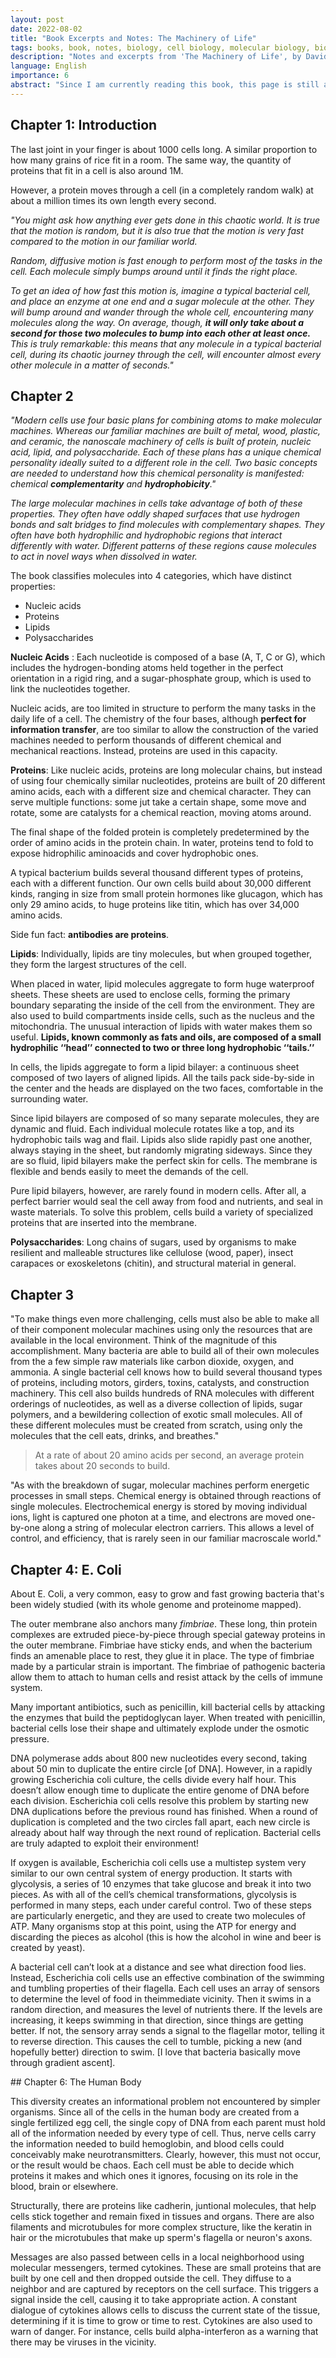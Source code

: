 ```yaml
---
layout: post
date: 2022-08-02
title: "Book Excerpts and Notes: The Machinery of Life"
tags: books, book, notes, biology, cell biology, molecular biology, biochemistry, science
description: "Notes and excerpts from 'The Machinery of Life', by David S. Goodsell."
language: English
importance: 6
abstract: "Since I am currently reading this book, this page is still a very rough sketch and work in progress."
---
```


## Chapter 1: Introduction

The last joint in your finger is about 1000 cells long. A similar proportion to how many grains of rice fit in a room. The same way, the quantity of proteins that fit in a cell is also around 1M.

However, a protein moves through a cell (in a completely random walk) at about a million times its own length every second.

*"You might ask how anything ever gets done in this chaotic world. It
is true that the motion is random, but it is also true that the motion is
very fast compared to the motion in our familiar world.*

*Random, diffusive motion is fast enough to perform most of the tasks in the cell. Each molecule simply bumps around until it finds the right place.*

*To get an idea of how fast this motion is, imagine a typical bacterial
cell, and place an enzyme at one end and a sugar
molecule at the other. They will bump around and wander through the
whole cell, encountering many molecules along the way. On average,
though, **it will only take about a second for those two molecules to
bump into each other at least once.** This is truly remarkable: this means
that any molecule in a typical bacterial cell, during its chaotic journey
through the cell, will encounter almost every other molecule in a
matter of seconds."*


## Chapter 2

*"Modern cells use four basic plans for combining atoms to make
molecular machines. Whereas our familiar machines are built of
metal, wood, plastic, and ceramic, the nanoscale machinery of cells
is built of protein, nucleic acid, lipid, and polysaccharide. Each of
these plans has a unique chemical personality ideally suited to a
different role in the cell. Two basic concepts are needed to understand
how this chemical personality is manifested: chemical **complementarity** and **hydrophobicity**."*

*The large molecular machines in cells take advantage of both of these
properties. They often have oddly shaped surfaces that use hydrogen
bonds and salt bridges to find molecules with complementary shapes.
They often have both hydrophilic and hydrophobic regions that interact
differently with water. Different patterns of these regions cause molecules to act in novel ways when dissolved in water.*

The book classifies molecules into 4 categories, which have distinct properties:

- Nucleic acids
- Proteins
- Lipids
- Polysaccharides

**Nucleic Acids** :  Each nucleotide is composed of a base (A, T, C or G), which includes the hydrogen-bonding atoms held together in the perfect orientation in a rigid ring, and a sugar-phosphate group, which is used to link the nucleotides together.

Nucleic acids, are too limited in structure to perform the
many tasks in the daily life of a cell. The chemistry of the four bases,
although **perfect for information transfer**, are too similar to allow the
construction of the varied machines needed to perform thousands of
different chemical and mechanical reactions. Instead, proteins are used
in this capacity.

**Proteins**: Like nucleic acids, proteins are long molecular chains,
but instead of using four chemically similar nucleotides, proteins are
built of 20 different amino acids, each with a different size and chemical
character. They can serve multiple functions: some jut take a certain shape, some move and rotate, some are catalysts for a chemical reaction, moving atoms around.

The final shape of the folded protein is completely predetermined by the order of amino acids in the protein chain. In water, proteins tend to fold to expose hidrophilic aminoacids and cover hydrophobic ones.

A typical bacterium builds several thousand different types of proteins, each with a different function. Our own cells build about 30,000 different kinds, ranging in size from small protein hormones like glucagon, which has only 29 amino acids, to huge proteins like titin, which has over 34,000 amino acids.

Side fun fact: **antibodies are proteins**.

**Lipids**: Individually, lipids are tiny molecules, but when grouped together,
they form the largest structures of the cell. 

When placed in water, lipid molecules aggregate to form huge waterproof sheets. These sheets are used to enclose cells, forming the primary boundary separating the inside of the cell from the environment. They are also used to build compartments inside cells, such as the nucleus and the mitochondria. The unusual interaction of lipids with water makes them so useful. **Lipids, known commonly as fats and oils, are composed of a small hydrophilic ‘‘head’’ connected to two or three long hydrophobic ‘‘tails.’’**

In cells, the lipids aggregate to form a lipid bilayer: a
continuous sheet composed of two layers of aligned lipids.
All the tails pack side-by-side in the center and the heads are displayed
on the two faces, comfortable in the surrounding water.

Since lipid bilayers are composed of so many separate molecules,
they are dynamic and fluid. Each individual molecule rotates like a
top, and its hydrophobic tails wag and flail. Lipids also slide rapidly
past one another, always staying in the sheet, but randomly migrating
sideways. Since they are so fluid, lipid bilayers make the perfect skin
for cells. The membrane is flexible and bends easily to meet the
demands of the cell.

Pure lipid bilayers, however, are rarely found in modern cells. After
all, a perfect barrier would seal the cell away from food and nutrients,
and seal in waste materials. To solve this problem, cells build a variety
of specialized proteins that are inserted into the membrane. 


**Polysaccharides**: Long chains of sugars, used by organisms to make resilient and malleable structures like cellulose (wood, paper), insect carapaces or exoskeletons (chitin), and structural material in general.

## Chapter 3

"To make things even more challenging, cells must also be able to make all of their component molecular machines using only the resources that are available in the local environment. Think of the magnitude of this accomplishment. Many bacteria are able to build all of their own molecules from the a few simple raw materials like carbon dioxide, oxygen, and ammonia. A single bacterial cell knows how to build several thousand types of proteins, including motors, girders, toxins, catalysts, and construction machinery. This cell also builds hundreds of RNA molecules with different orderings of nucleotides, as well as a diverse collection of lipids, sugar polymers, and a bewildering collection of exotic small molecules. All of these different molecules must be created from scratch, using only the molecules that the cell eats, drinks, and breathes."

> At a rate of about 20 amino acids per second, an average protein takes about 20 seconds to build.

"As with the breakdown of sugar, molecular machines perform  energetic processes in small steps. Chemical energy is obtained through reactions of single molecules. Electrochemical energy is stored by moving individual ions, light is captured one photon at a time, and electrons are moved one-by-one along a string of molecular electron carriers. This allows a level of control, and efficiency, that is rarely seen in our familiar macroscale world."

## Chapter 4: E. Coli

About E. Coli, a very common, easy to grow and fast growing bacteria that's been widely studied (with its whole genome and proteinome mapped).

The outer membrane also anchors many *fimbriae*. These long, thin protein complexes are extruded piece-by-piece through special gateway proteins in
the outer membrane. Fimbriae have sticky ends, and when the bacterium finds an amenable place to rest, they glue it in place. The type of
fimbriae made by a particular strain is important. The fimbriae of
pathogenic bacteria allow them to attach to human cells and resist
attack by the cells of immune system.

Many important antibiotics, such as penicillin, kill bacterial cells by attacking the enzymes that build the peptidoglycan layer. When treated with penicillin, bacterial cells lose their
shape and ultimately explode under the osmotic pressure.

DNA polymerase adds about 800 new nucleotides every second, taking about
50 min to duplicate the entire circle [of DNA\]. However, in a rapidly growing
Escherichia coli culture, the cells divide every half hour. This doesn’t
allow enough time to duplicate the entire genome of DNA before each
division. Escherichia coli cells resolve this problem by starting new
DNA duplications before the previous round has finished. When a
round of duplication is completed and the two circles fall apart, each
new circle is already about half way through the next round of replication. Bacterial cells are truly adapted to exploit their environment!

If oxygen is available, Escherichia coli cells use a multistep system
very similar to our own central system of energy production. It starts
with glycolysis, a series of 10 enzymes that take glucose and break it
into two pieces. As with all of the cell’s chemical transformations,
glycolysis is performed in many steps, each under careful control.
Two of these steps are particularly energetic, and they are used to
create two molecules of ATP. Many organisms stop at this point, using
the ATP for energy and discarding the pieces as alcohol (this is how the
alcohol in wine and beer is created by yeast).

A bacterial cell can’t look at a distance and see what direction food lies. Instead, Escherichia coli cells use an effective combination of the swimming and tumbling properties of their flagella. Each
cell uses an array of sensors to determine the level of food in theimmediate vicinity. Then it swims in a random direction, and measures
the level of nutrients there. If the levels are increasing, it keeps swimming in that direction, since things are getting better. If not, the
sensory array sends a signal to the flagellar motor, telling it to reverse
direction. This causes the cell to tumble, picking a new (and hopefully
better) direction to swim. [I love that bacteria basically move through gradient ascent].

## Chapter 6: The Human Body

This diversity creates an informational problem not encountered by
simpler organisms. Since all of the cells in the human body are created
from a single fertilized egg cell, the single copy of DNA from each parent
must hold all of the information needed by every type of cell. Thus, nerve
cells carry the information needed to build hemoglobin, and blood cells
could conceivably make neurotransmitters. Clearly, however, this must
not occur, or the result would be chaos. Each cell must be able to decide
which proteins it makes and which ones it ignores, focusing on its role in
the blood, brain or elsewhere.

Structurally, there are proteins like cadherin, juntional molecules, that help cells stick together and remain fixed in tissues and organs. There are also filaments and microtubules for more complex structure, like the keratin in hair or the microtubules that make up sperm's flagella or neuron's axons.

Messages are also passed between cells in a local neighborhood
using molecular messengers, termed cytokines. These are small proteins that are built by one cell and then dropped outside the cell. They
diffuse to a neighbor and are captured by receptors on the cell surface.
This triggers a signal inside the cell, causing it to take appropriate
action. A constant dialogue of cytokines allows cells to discuss the
current state of the tissue, determining if it is time to grow or time to
rest. Cytokines are also used to warn of danger. For instance, cells
build alpha-interferon as a warning that there may be viruses in the vicinity.
